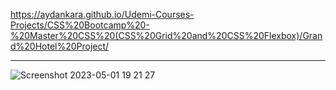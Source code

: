https://aydankara.github.io/Udemi-Courses-Projects/CSS%20Bootcamp%20-%20Master%20CSS%20(CSS%20Grid%20and%20CSS%20Flexbox)/Grand%20Hotel%20Project/

--------------------------------------------
![Screenshot 2023-05-01 19 21 27](https://user-images.githubusercontent.com/113279073/235496056-1e0550cc-573b-421d-9f9a-7e3d8ee7c29a.png)
